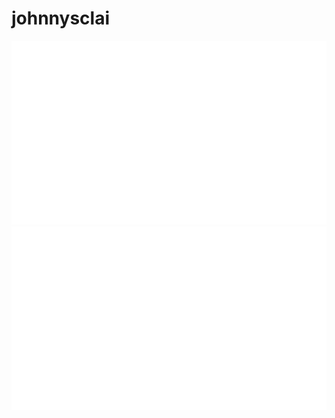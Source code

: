 # johnnysclai

![](https://github.com/johnnysclai/github-stats/blob/master/generated/overview.svg)
![](https://github.com/johnnysclai/github-stats/blob/master/generated/languages.svg)
